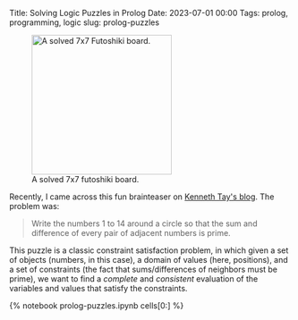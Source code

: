 Title: Solving Logic Puzzles in Prolog
Date: 2023-07-01 00:00
Tags: prolog, programming, logic
slug: prolog-puzzles

<!-- PELICAN_BEGIN_SUMMARY -->

<figure class="styled"><img class="styled" src="/images/futoshiki_splash.png" width="250" height="250" title="A solved 7x7 Futoshiki board." alt="A solved 7x7 Futoshiki board."><figcaption>A solved 7x7 futoshiki board.</figcaption></figure>

Recently, I came across this fun brainteaser on <a href="https://mathematicaloddsandends.wordpress.com/2022/01/01/a-brainteaser-involving-prime-sums-and-differences/" target="_blank">Kenneth Tay's blog</a>. The problem was:

> Write the numbers 1 to 14 around a circle so that the sum and difference of every pair of adjacent numbers is prime.

This puzzle is a classic constraint satisfaction problem, in which given a set of objects (numbers, in this case), a domain of values (here, positions), and a set of constraints (the fact that sums/differences of neighbors must be prime), we want to find a *complete* and *consistent* evaluation of the variables and values that satisfy the constraints.

<!-- PELICAN_END_SUMMARY -->

{% notebook prolog-puzzles.ipynb cells[0:] %}
